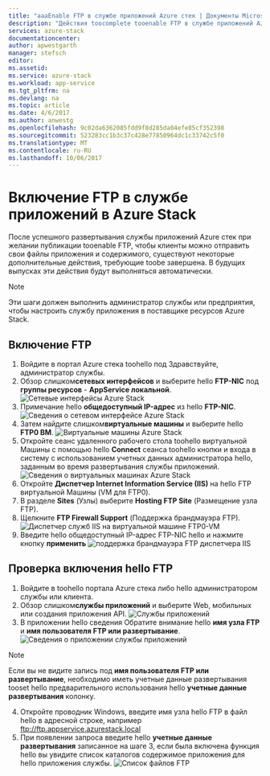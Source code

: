 ```yaml
---
title: "aaaEnable FTP в службе приложений Azure стек | Документы Microsoft"
description: "Действия toocomplete tooenable FTP в службе приложений Azure стеке"
services: azure-stack
documentationcenter: 
author: apwestgarth
manager: stefsch
editor: 
ms.assetid: 
ms.service: azure-stack
ms.workload: app-service
ms.tgt_pltfrm: na
ms.devlang: na
ms.topic: article
ms.date: 4/6/2017
ms.author: anwestg
ms.openlocfilehash: 9c02da6362085fdd9f8d285da04efe85cf352398
ms.sourcegitcommit: 523283cc1b3c37c428e77850964dc1c33742c5f0
ms.translationtype: MT
ms.contentlocale: ru-RU
ms.lasthandoff: 10/06/2017
---
```

# <a name="enable-ftp-in-app-service-on-azure-stack"></a>Включение FTP в службе приложений в Azure Stack

После успешного развертывания службы приложений Azure стек при желании публикации tooenable FTP, чтобы клиенты можно отправить свои файлы приложения и содержимого, существуют некоторые дополнительные действия, требующие toobe завершена.  В будущих выпусках эти действия будут выполняться автоматически.

> [!NOTE]
> Эти шаги должен выполнить администратор службы или предприятия, чтобы настроить службу приложения в поставщике ресурсов Azure Stack.

## <a name="enable-ftp"></a>Включение FTP

1.  Войдите в портал Azure стека toohello под Здравствуйте, администратор службы.
2.  Обзор слишком**сетевых интерфейсов** и выберите hello **FTP-NIC** под **группы ресурсов** - **AppService локальной**. ![Сетевые интерфейсы Azure Stack][1]
3.  Примечание hello **общедоступный IP-адрес** из hello **FTP-NIC**. 
![Сведения о сетевом интерфейсе Azure Stack][2]
4.  Затем найдите слишком**виртуальные машины** и выберите hello **FTP0 ВМ**. ![Виртуальные машины Azure Stack][3]
5.  Откройте сеанс удаленного рабочего стола toohello виртуальной Машины с помощью hello **Connect** сеанса toohello кнопки и входа в систему с использованием учетных данных администратора hello, заданным во время развертывания службы приложений.  
![Сведения о виртуальных машинах Azure Stack][4]
6.  Откройте **Диспетчер Internet Information Service (IIS)** на hello FTP виртуальной Машины (VM для FTP0).
7.  В разделе **Sites** (Узлы) выберите **Hosting FTP Site** (Размещение узла FTP).
8.  Щелкните **FTP Firewall Support** (Поддержка брандмауэра FTP). ![Диспетчер служб IIS на виртуальной машине FTP0-VM][5]
9.  Введите hello общедоступный IP-адрес FTP-NIC hello и нажмите кнопку **применить** ![поддержка брандмауэра FTP диспетчера IIS][6]

## <a name="validate-hello-enabling-of-ftp"></a>Проверка включения hello FTP

1.  Войдите в toohello портала Azure стека либо hello администратором службы или клиента.
2.  Обзор слишком**службы приложений** и выберите Web, мобильных или создания приложения API. ![Службы приложений][7]
3.  В приложении hello сведения Обратите внимание hello **имя узла FTP** и **имя пользователя FTP или развертывание**. ![Сведения о приложении службы приложений][8]
> [!NOTE]
> Если вы не видите запись под **имя пользователя FTP или развертывание**, необходимо иметь учетные данные развертывания tooset hello предварительного использования hello **учетные данные развертывания** колонку.

4.  Откройте проводник Windows, введите имя узла hello FTP в файл hello в адресной строке, например ftp://ftp.appservice.azurestack.local
5.  При появлении запроса введите hello **учетные данные развертывания** записанное на шаге 3, если была включена функция hello вы увидите список каталогов содержимое приложения для hello приложения службы. ![Список файлов FTP][9]
<!--Image references-->
[1]: ./media/azure-stack-app-service-enable-ftp/azure-stack-app-service-enable-ftp-network-interfaces.png
[2]: ./media/azure-stack-app-service-enable-ftp/azure-stack-app-service-enable-ftp-network-interface-details.png
[3]: ./media/azure-stack-app-service-enable-ftp/azure-stack-app-service-enable-ftp-virtual-machines.png
[4]: ./media/azure-stack-app-service-enable-ftp/azure-stack-app-service-enable-ftp-virtual-machines-FTP0-VM.png
[5]: ./media/azure-stack-app-service-enable-ftp/azure-stack-app-service-enable-ftp-IIS-Manager.png
[6]: ./media/azure-stack-app-service-enable-ftp/azure-stack-app-service-enable-ftp-IIS-Manager-FTP-Firewall-Support.png
[7]: ./media/azure-stack-app-service-enable-ftp/azure-stack-app-service-enable-ftp-validate-app-services.png
[8]: ./media/azure-stack-app-service-enable-ftp/azure-stack-app-service-enable-ftp-validate-app-service-app-detail.png
[9]: ./media/azure-stack-app-service-enable-ftp/azure-stack-app-service-enable-ftp-validate-ftp-file-listing.png
